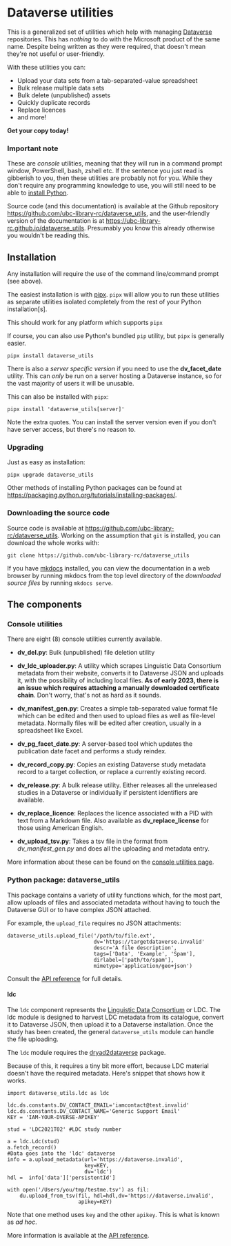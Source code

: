# Dataverse utilities

This is a generalized set of utilities which help with managing [Dataverse](https://dataverse.org) repositories. This has *nothing* to do with the Microsoft product of the same name. Despite being written as they were required, that doesn't mean they're not useful or user-friendly. 

With these utilities you can:

* Upload your data sets from a tab-separated-value spreadsheet
* Bulk release multiple data sets
* Bulk delete (unpublished) assets
* Quickly duplicate records
* Replace licences
* and more!

**Get your copy today!**

### Important note

These are _console_ utilities, meaning that they will run in a command prompt window, PowerShell, bash, zshell etc. If the sentence you just read is gibberish to you, then these utilities are probably not for you. While they don't require any programming knowledge to use, you will still need to be able to [install Python](https://python.org). 

Source code (and this documentation) is available at the Github repository <https://github.com/ubc-library-rc/dataverse_utils>, and the user-friendly version of the documentation is at <https://ubc-library-rc.github.io/dataverse_utils>. Presumably you know this already otherwise you wouldn't be reading this.

## Installation

Any installation will require the use of the command line/command prompt (see above).

The easiest installation is with [pipx](https://pipx.pypa.io/latest/installation/). `pipx` will allow you to run these utilities as separate utilities isolated completely from the rest of your Python installation[s]. 

This should work for any platform which supports `pipx`

If course, you can also use Python's bundled `pip` utility, but `pipx` is generally easier. 

```nohighlight
pipx install dataverse_utils
```

There is also a *server specific version* if you need to use the **dv_facet_date** utility. This can *only* be run on a server hosting a Dataverse instance, so for the vast majority of users it will be unusable.

This can also be installed with `pipx`:

```nohighlight
pipx install 'dataverse_utils[server]'
```

Note the extra quotes. You can install the server version even if you don't have server access, but there's no reason to.

### Upgrading

Just as easy as installation:

```nohighlight
pipx upgrade dataverse_utils
```

Other methods of installing Python packages can be found at <https://packaging.python.org/tutorials/installing-packages/>.

### Downloading the source code

Source code is available at <https://github.com/ubc-library-rc/dataverse_utils>. Working on the assumption that `git` is installed, you can download the whole works with:

`git clone https://github.com/ubc-library-rc/dataverse_utils`

If you have [mkdocs](https://www.mkdocs.org) installed, you can view the documentation in a web browser by running mkdocs from the top level directory of the *downloaded source files* by running `mkdocs serve`.

## The components

### Console utilities 

There are eight (8) console utilities currently available.

* **dv_del.py**: Bulk (unpublished) file deletion utility

* **dv_ldc_uploader.py**: A utility which scrapes Linguistic Data Consortium metadata from their website, converts it to Dataverse JSON and uploads it, with the possibility of including local files. **As of early 2023, there is an issue which requires attaching a manually downloaded certificate chain**. Don't worry, that's not as hard as it sounds.

* **dv_manifest_gen.py**: Creates a simple tab-separated value format file which can be edited and then used to upload files as well as file-level metadata. Normally files will be edited after creation, usually in a spreadsheet like Excel.

* **dv_pg_facet_date.py**: A server-based tool which updates the publication date facet and performs a study reindex.

* **dv_record_copy.py**: Copies an existing Dataverse study metadata record to a target collection, or replace a currently existing record.

* **dv_release.py**: A bulk release utility. Either releases all the unreleased studies in a Dataverse or individually if persistent identifiers are available.

* **dv_replace_licence**: Replaces the licence associated with a PID with text from a Markdown file. Also available as **dv_replace_license** for those using American English.

* **dv_upload_tsv.py**: Takes a tsv file in the format from *dv_manifest_gen.py* and does all the uploading and metadata entry.

More information about these can be found on the [console utilities page](scripts.md).

### Python package: dataverse_utils

This package contains a variety of utility functions which, for the most part, allow uploads of files and associated metadata without having to touch the Dataverse GUI or to have complex JSON attached.

For example, the `upload_file` requires no JSON attachments:

```
dataverse_utils.upload_file('/path/to/file.ext',
                            dv='https://targetdataverse.invalid'
                            descr='A file description',
                            tags=['Data', 'Example', 'Spam'],
                            dirlabel=['path/to/spam'],
                            mimetype='application/geo+json') 
```

Consult the [API reference](api_ref.md) for full details.

#### ldc

The `ldc` component represents the [Linguistic Data Consortium](https://catalog.ldc.upenn.edu/) or LDC. The ldc module is designed to harvest LDC metadata from its catalogue, convert it to Dataverse JSON, then upload it to a Dataverse installation. Once the study has been created, the general `dataverse_utils` module can handle the file uploading.

The `ldc` module requires the [dryad2dataverse](https://github.com/ubc-library-rc/dryad2dataverse) package.

Because of this, it requires a tiny bit more effort, because LDC material doesn't have the required metadata. Here's snippet that shows how it works.

```
import dataverse_utils.ldc as ldc

ldc.ds.constants.DV_CONTACT_EMAIL='iamcontact@test.invalid'
ldc.ds.constants.DV_CONTACT_NAME='Generic Support Email'
KEY = 'IAM-YOUR-DVERSE-APIKEY'

stud = 'LDC2021T02' #LDC study number

a = ldc.Ldc(stud)
a.fetch_record()
#Data goes into the 'ldc' dataverse
info = a.upload_metadata(url='https://dataverse.invalid', 
		  				 key=KEY, 
		  				 dv='ldc')
hdl =  info['data']['persistentId'] 

with open('/Users/you/tmp/testme.tsv') as fil:
	du.upload_from_tsv(fil, hdl=hdl,dv='https://dataverse.invalid', 
                       apikey=KEY)
```
Note that one method uses `key` and the other `apikey`. This is what is known as _ad hoc_. 

More information is available at the [API reference](api_ref.md).
